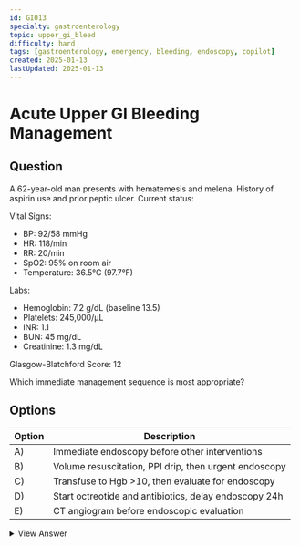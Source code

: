 ```yaml
---
id: GI013
specialty: gastroenterology
topic: upper_gi_bleed
difficulty: hard
tags: [gastroenterology, emergency, bleeding, endoscopy, copilot]
created: 2025-01-13
lastUpdated: 2025-01-13
---
```


# Acute Upper GI Bleeding Management

## Question
A 62-year-old man presents with hematemesis and melena. History of aspirin use and prior peptic ulcer. Current status:

Vital Signs:
- BP: 92/58 mmHg
- HR: 118/min
- RR: 20/min
- SpO2: 95% on room air
- Temperature: 36.5°C (97.7°F)

Labs:
- Hemoglobin: 7.2 g/dL (baseline 13.5)
- Platelets: 245,000/µL
- INR: 1.1
- BUN: 45 mg/dL
- Creatinine: 1.3 mg/dL

Glasgow-Blatchford Score: 12

Which immediate management sequence is most appropriate?

## Options
| Option | Description |
|--------|-------------|
| A)     | Immediate endoscopy before other interventions |
| B)     | Volume resuscitation, PPI drip, then urgent endoscopy |
| C)     | Transfuse to Hgb >10, then evaluate for endoscopy |
| D)     | Start octreotide and antibiotics, delay endoscopy 24h |
| E)     | CT angiogram before endoscopic evaluation |

<details>
<summary>View Answer</summary>

## Correct Answer
B

## Explanation
1. Initial Priorities:
   - Hemodynamic stabilization
   - Acid suppression
   - Risk stratification
   - Timing of endoscopy

2. Evidence-Based Approach:
   - Volume resuscitation improves outcomes
   - PPI reduces bleeding stigmata
   - Early endoscopy (within 24h) optimal
   - Restrictive transfusion strategy

3. Why other options fail:
   - A) Unstable for immediate endoscopy
   - C) Overtransfusion may worsen outcomes
   - D) No evidence of variceal bleeding
   - E) Endoscopy is first-line diagnostic tool

## References
- ACG Guidelines 2021: "Upper GI Bleeding"
- NEJM 2020: "Management of Acute Upper GI Bleeding"
- Gastrointestinal Endoscopy 2023
</details>
